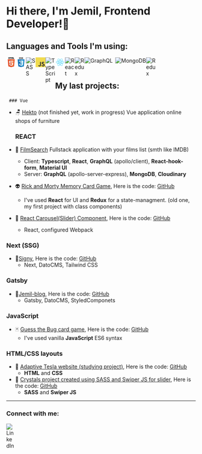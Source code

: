 # Hi there, I'm Jemil, Frontend Developer!👋

## Languages and Tools I'm using:

[<img align="left" alt="HTML5" width="26px" src="https://raw.githubusercontent.com/github/explore/80688e429a7d4ef2fca1e82350fe8e3517d3494d/topics/html/html.png" />][siteLayout]
[<img align="left" alt="CSS3" width="26px" src="https://raw.githubusercontent.com/github/explore/80688e429a7d4ef2fca1e82350fe8e3517d3494d/topics/css/css.png" />][siteLayout]
[<img align="left" alt="SASS" width="26px" src="https://cdn3.iconfinder.com/data/icons/logos-and-brands-adobe/512/288_Sass-512.png" />][sassLayout]


[<img align="left" alt="JavaScript" width="26px" src="https://raw.githubusercontent.com/github/explore/80688e429a7d4ef2fca1e82350fe8e3517d3494d/topics/javascript/javascript.png" />][jsProject]
[<img align="left" alt="TypeScript" width="26px" src="https://upload.wikimedia.org/wikipedia/commons/thumb/4/4c/Typescript_logo_2020.svg/2048px-Typescript_logo_2020.svg.png" />][graphql]

[<img align="left" alt="React" width="26px" src="https://raw.githubusercontent.com/github/explore/80688e429a7d4ef2fca1e82350fe8e3517d3494d/topics/react/react.png" />][reactRedux]
[<img align="left" alt="React" width="26px" src="https://upload.wikimedia.org/wikipedia/commons/thumb/9/95/Vue.js_Logo_2.svg/1200px-Vue.js_Logo_2.svg.png" />][vue]

[<img align="left" alt="Redux" width="26px" src="https://cdn.iconscout.com/icon/free/png-512/redux-283024.png" />][reactRedux]

[<img align="left" alt="GraphQL" width="82px" src="https://user-images.githubusercontent.com/60106682/153768624-0965e2e4-96a3-406d-bdf8-7c1fc0d1aed8.png" />][graphql]
[<img align="left" alt="MongoDB" width="82px" src="https://user-images.githubusercontent.com/60106682/153768751-1c5b9f35-e2fa-428f-93e8-b08e4c536b8c.png" />][graphql]
[<img align="left" alt="Redux" width="26px" src="https://user-images.githubusercontent.com/60106682/159565179-de948f73-466c-4aef-801b-62be034aa38e.png" />][gatsby]

<br />
<br />

## My last projects:
     ### Vue
- 🪑 [Hekto](https://jemil-c-137.github.io/hekto/) (not finished yet, work in progress)
   Vue application online shops of furniture

  ### REACT
- 🎥 [FilmSearch](https://github.com/jemil-c-137/filmsearch)
  Fullstack application with your films list (smth like IMDB)
  * Client: **Typescript**, **React**, **GraphQL** (apollo/client), **React-hook-form**, **Material UI**
  * Server: **GraphQL** (apollo-server-express), **MongoDB**, **Cloudinary**
- 👽 [Rick and Morty Memory Card Game](https://codesandbox.io/s/gifted-mclean-ly2mo), Here is the code: [GitHub](https://github.com/jemil-c-137/react-cards)
  * I've used **React** for UI and **Redux** for a state-managment. (old one, my first project with class components)
- 🎠 [React Carousel(Slider) Component](https://jemil-c-137.github.io/carousel/), Here is the code: [GitHub](https://github.com/jemil-c-137/carousel)
  * React, configured Webpack
### Next (SSG)
 - 📝[Signy](https://signy.vercel.app/), Here is the code: [GitHub](https://github.com/jemil-c-137/signy)
   * Next, DatoCMS, Tailwind CSS
### Gatsby
 - 📝[Jemil-blog](https://cosmic-rolypoly-5bbaa3.netlify.app/), Here is the code: [GitHub](https://github.com/jemil-c-137/filmsearch)
   * Gatsby, DatoCMS, StyledComponets
### JavaScript
- 🃏 [Guess the Bug card game](https://codesandbox.io/s/goofy-torvalds-ch1cz), Here is the code: [GitHub](https://github.com/jemil-c-137/Card-Game)
  - I've used vanilla **JavaScript** ES6 syntax
### HTML/CSS layouts
- 🚗 [Adaptive Tesla website (studying project)](https://codesandbox.io/s/gallant-rosalind-v09yh), Here is the code: [GitHub](https://github.com/jemil-c-137/tesla)
  - **HTML** and **CSS**
- 💎 [Crystals project created using SASS and Swiper JS for slider](https://jemil-c-137.github.io), Here is the code: [GitHub](https://github.com/jemil-c-137/crystals)
  - **SASS** and **Swiper JS**
 




---

### Connect with me:

[<img align="left" alt="LinkedIn" width="22px" src="https://cdn.jsdelivr.net/npm/simple-icons@v3/icons/linkedin.svg" />][linkedin]

<br />






[profile]: https://github.com/jemil-c-137
[linkedin]: https://www.linkedin.com/in/jemil-suleimanov-559852116/
[siteLayout]: https://codesandbox.io/s/gallant-rosalind-v09yh
[sassLayout]: https://jemil-c-137.github.io
[jsProject]: https://codesandbox.io/s/goofy-torvalds-ch1cz
[cssplaylist]: https://www.youtube.com/playlist?list=PLkwxH9e_vrALSdvZuEh6gqQdmDoDIoqz4
[reactRedux]: https://codesandbox.io/s/gifted-mclean-ly2mo
[angular]:https://github.com/jemil-c-137/newHack
[graphql]:https://github.com/jemil-c-137/filmsearch
[gatsby]:https://github.com/jemil-c-137/jemil-blog
[vue]:https://github.com/jemil-c-137/hekto
